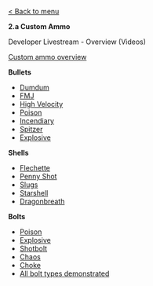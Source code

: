 [< Back to menu](index)  

**2.a Custom Ammo**

Developer Livestream - Overview (Videos)

[Custom ammo overview](https://youtu.be/UNHUXXlkOjo?t=1349)

**Bullets**

* [Dumdum](https://youtu.be/UNHUXXlkOjo?t=2603)
* [FMJ](https://youtu.be/UNHUXXlkOjo?t=2957)
* [High Velocity](https://youtu.be/UNHUXXlkOjo?t=3320)
* [Poison](https://youtu.be/UNHUXXlkOjo?t=3524)
* [Incendiary](https://youtu.be/UNHUXXlkOjo?t=3909)
* [Spitzer](https://youtu.be/UNHUXXlkOjo?t=4593)
* [Explosive](https://youtu.be/UNHUXXlkOjo?t=4984)

**Shells**

* [Flechette](https://youtu.be/UNHUXXlkOjo?t=5327)
* [Penny Shot](https://youtu.be/UNHUXXlkOjo?t=5628)
* [Slugs](https://youtu.be/UNHUXXlkOjo?t=5922)
* [Starshell](https://youtu.be/UNHUXXlkOjo?t=6505)
* [Dragonbreath](https://youtu.be/UNHUXXlkOjo?t=6705)

**Bolts**

* [Poison](https://youtu.be/UNHUXXlkOjo?t=7026)
* [Explosive](https://youtu.be/UNHUXXlkOjo?t=7116)
* [Shotbolt](https://youtu.be/UNHUXXlkOjo?t=7145)
* [Chaos](https://youtu.be/UNHUXXlkOjo?t=7159)
* [Choke](https://youtu.be/UNHUXXlkOjo?t=7262)
* [All bolt types demonstrated](https://youtu.be/UNHUXXlkOjo?t=7262)
